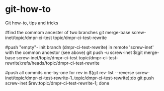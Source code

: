 # git-how-to
Git how-to, tips and tricks

#find the commom ancester of two branches
git merge-base screw-inet/topic/dmpr-ci-test  topic/dmpr-ci-test-rewrite

#push "empty"- init branch (dmpr-ci-test-rewrite) in remote 'screw-inet' with the common ancestor (see above) 
git push -u screw-inet $(git merge-base screw-inet/topic/dmpr-ci-test  topic/dmpr-ci-test-rewrite):refs/heads/topic/dmpr-ci-test-rewrite


#push all commits one-by-one 
for rev in $(git rev-list --reverse screw-inet/topic/dmpr-ci-test-rewrite-1..topic/dmpr-ci-test-rewrite);do git push screw-inet $rev:topic/dmpr-ci-test-rewrite-1; done




